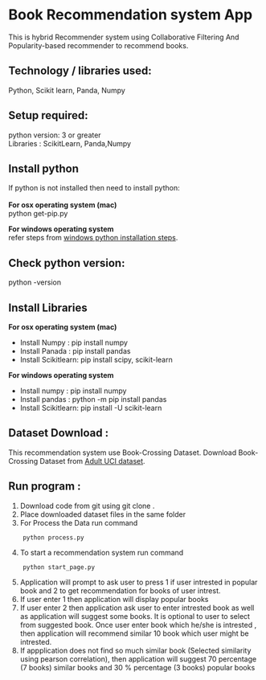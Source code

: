 # Book Recommendation system App

This is hybrid Recommender system using Collaborative Filtering And Popularity-based recommender to recommend books.

## Technology / libraries used: <br />
Python, Scikit learn, Panda, Numpy

## Setup required:<br />
python version: 3 or greater<br />
Libraries : ScikitLearn, Panda,Numpy


## Install python <br />
If python is not installed then need to install python:<br />
<br />
**For  osx operating system (mac)**<br />
	python get-pip.py 

**For windows operating system**<br />
	refer steps from [windows python installation steps](https://docs.python.org/3/using/windows.html).
	

## Check python version:
python -version


## Install Libraries<br /> 

**For  osx operating system (mac)**<br />
* Install Numpy : pip install numpy<br />
* Install  Panada : pip install pandas<br />
* Install  Scikitlearn: pip install scipy, scikit-learn<br />

**For windows operating system**<br />
* Install numpy : pip install numpy<br />
* Install pandas : python -m pip install pandas<br />
* Install  Scikitlearn: pip install -U scikit-learn<br />


## Dataset Download :<br />
This recommendation system use  Book-Crossing Dataset.
Download Book-Crossing Dataset  from [Adult UCI dataset](https://archive.ics.uci.edu/ml/datasets/adult).  

## Run program : <br />
1.  Download code from git  using  git clone .
2.  Place downloaded dataset files in the same folder
3.  For Process the Data run command 
```
	python process.py
```	
4.  To start a recommendation system run command 
```
	python start_page.py
```
5.  Application will prompt  to ask user to press 1 if user intrested in popular book and 2 to get recommendation for books of 	   user intrest.
6.  If user enter 1 then application will display popular books
7.  If user enter 2 then application ask user to enter intrested book as well as application will suggest some books. It is   	  optional to user to select from suggested book. Once user enter book which he/she is  intrested , then application will    	 recommend similar 10 book which user might be intrested.
8.  If appplication does not find so much similar book (Selected similarity using pearson correlation), then application will 	  suggest 70 percentage (7 books) similar books and 30 % percentage (3 books) popular books
